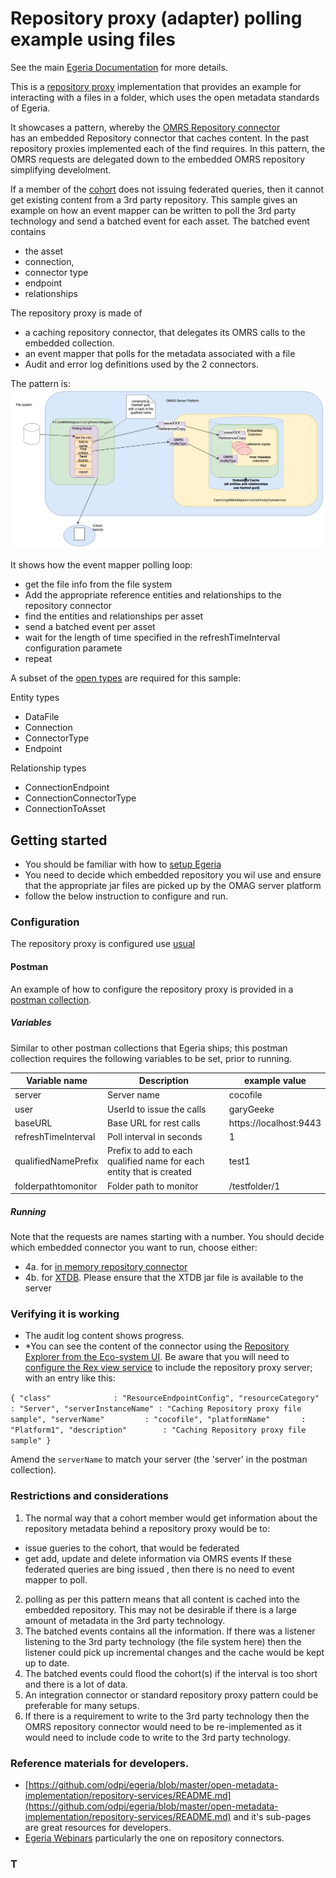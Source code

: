 <!-- SPDX-License-Identifier: CC-BY-4.0 -->
<!-- Copyright Contributors to the Egeria project. -->

# Repository proxy (adapter) polling example using files

See the main [Egeria Documentation](https://egeria-project.org) for more details.

This is a [repository proxy](https://egeria-project.org/concepts/repository-proxy/?h=repository) implementation
that provides an example for interacting with a files in a folder, which uses the open metadata standards of Egeria.

It showcases a pattern, whereby the [OMRS Repository connector](https://egeria-project.org/concepts/repository-connector/?h=repository+connector)  
has an embedded Repository connector that caches content. In the past repository proxies implemented each of the find requires.
In this pattern, the OMRS requests are delegated down to the embedded OMRS repository simplifying develolment. 

If a member of the [cohort](https://egeria-project.org/services/omrs/cohort/?h=cohort) does not issuing federated queries,
then it cannot get existing content from a 3rd party repository. This sample gives an example on how an event mapper can be written
to poll the 3rd party technology and send a batched event for each asset. The batched event contains 

* the asset
* connection,
* connector type 
* endpoint
* relationships

The repository proxy is made of 
* a caching repository connector, that delegates its OMRS calls to the embedded collection.
* an event mapper that polls for the metadata associated with a file
* Audit and error log definitions used by the 2 connectors.

The pattern is:
![Caching Repository proxy components](images/File%20sample.drawio.png)

It shows how the event mapper polling loop:
- get the file info from the file system
- Add the appropriate reference entities and relationships to the repository connector
- find the entities and relationships per asset
- send a batched event per asset
- wait for the length of time specified in the refreshTimeInterval configuration paramete
- repeat


A subset of the [open types](https://egeria-project.org/types/) are required for this sample:

Entity types
* DataFile
* Connection
* ConnectorType
* Endpoint

Relationship types
* ConnectionEndpoint
* ConnectionConnectorType
* ConnectionToAsset


## Getting started
- You should be familiar with how to [setup Egeria](https://egeria-project.org/education/egeria-dojo/running-egeria/setup-environment/)
- You need to decide which embedded repository you wil use and ensure that the appropriate jar files are picked up by the OMAG server platform 
- follow the below instruction to configure and run.

### Configuration

The repository proxy is configured use [usual](https://egeria-project.org/guides/admin/servers/configuring-a-repository-proxy/?h=proxy)

#### Postman
An example of how to configure the repository proxy is provided in a [postman collection](../postman/). 
##### Variables
Similar to other postman collections that Egeria ships; this postman collection requires the following variables to be set, prior to running. 

| Variable name       | Description                                                          | example value            |
|---------------------|----------------------------------------------------------------------|--------------------------|
| server              | Server name                                                          | cocofile                 |
| user                | UserId to issue the calls                                            | garyGeeke                |
| baseURL             | Base URL for rest calls                                              | https://localhost:9443   |
| refreshTimeInterval | Poll interval in seconds                                             | 1                        |
| qualifiedNamePrefix | Prefix to add to each qualified name for each entity that is created | test1                    |
| folderpathtomonitor | Folder path to monitor                                               | /testfolder/1            |



##### Running
 Note that the requests are names starting with a number. 
You should decide which embedded connector you want to run, choose either:
* 4a. for [in memory repository connector](https://egeria-project.org/connectors/repository/in-memory/overview/?h=memory) 
* 4b. for [XTDB](https://egeria-project.org/connectors/repository/xtdb/?h=xtdb). Please ensure that the XTDB jar file is 
available to the server

### Verifying it is working
* The audit log content shows progress. 
* *You can see the content of the connector using the [Repository Explorer from the 
Eco-system UI](https://egeria-project.org/guides/ecosystem-ui/rex-user-guide/?h=repository+explorer). Be aware that you 
will need to [configure the Rex view service](https://egeria-project.org/guides/admin/servers/configuring-a-view-server/?h=view+server+configuration#integration-view-services)
to include the repository proxy server; with an entry like this: 

`{
"class"              : "ResourceEndpointConfig",
"resourceCategory"   : "Server",
"serverInstanceName" : "Caching Repository proxy file sample",
"serverName"         : "cocofile",
"platformName"       : "Platform1",
"description"        : "Caching Repository proxy file sample"
}`

Amend the `serverName` to match your server (the 'server' in the postman collection).

### Restrictions and considerations
1) The normal way that a cohort member would get information about the repository metadata 
behind a repository proxy would be to:
* issue gueries to the cohort, that would be federated
* get add, update and delete information via OMRS events
If these federated queries are bing issued , then there is no need to event mapper to poll.
2) polling as per this pattern means that all content is cached into the embedded repository. This 
may not be desirable if there is a large amount of metadata in the 3rd party technology.
3) The batched events contains all the information. If there was a listener listening to the 
3rd party technology (the file system here) then the listener could pick up incremental changes and 
the cache would be kept up to date.
4) The batched events could flood the cohort(s) if the interval is too short and there is a lot of data.
5) An integration connector or standard repository proxy pattern could be preferable for many setups.
6) If there is a requirement to write to the 3rd party technology then the OMRS repository connector 
would need to be re-implemented as it would need to include code to write to the 3rd party technology. 


### Reference materials for developers.

* [https://github.com/odpi/egeria/blob/master/open-metadata-implementation/repository-services/README.md](https://github.com/odpi/egeria/blob/master/open-metadata-implementation/repository-services/README.md) 
and it's sub-pages are great resources for developers. 
* [Egeria Webinars](https://wiki.lfaidata.foundation/display/EG/Egeria+Webinar+program) particularly the one on repository connectors.



































### T
